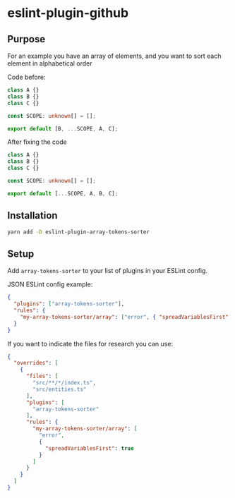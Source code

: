 # eslint-plugin-github

## Purpose 

For an example you have an array of elements, and you want to sort each element in alphabetical order

Code before:

```typescript
class A {}
class B {}
class C {}

const SCOPE: unknown[] = [];

export default [B, ...SCOPE, A, C];
```

After fixing the code

```typescript
class A {}
class B {}
class C {}

const SCOPE: unknown[] = [];

export default [...SCOPE, A, B, C];
```

## Installation

```sh
yarn add -D eslint-plugin-array-tokens-sorter
```

## Setup

Add `array-tokens-sorter` to your list of plugins in your ESLint config.

JSON ESLint config example:

```json
{
  "plugins": ["array-tokens-sorter"],
  "rules": {
    "my-array-tokens-sorter/array": ["error", { "spreadVariablesFirst": true }]
  }
}
```

If you want to indicate the files for research you can use:

```json
{
  "overrides": [
    {
      "files": [
        "src/**/*/index.ts",
        "src/entities.ts"
      ],
      "plugins": [
        "array-tokens-sorter"
      ],
      "rules": {
        "my-array-tokens-sorter/array": [
          "error",
          {
            "spreadVariablesFirst": true
          }
        ]
      }
    }
  ]
}
```
